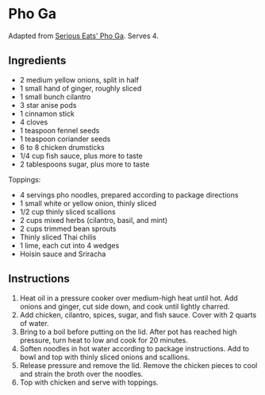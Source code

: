 # Pho Ga

Adapted from [Serious Eats' Pho Ga](http://www.seriouseats.com/recipes/2015/01/30-minute-pressure-cooker-pho-ga-recipe.html). Serves 4.

## Ingredients

- 2 medium yellow onions, split in half
- 1 small hand of ginger, roughly sliced
- 1 small bunch cilantro
- 3 star anise pods
- 1 cinnamon stick
- 4 cloves
- 1 teaspoon fennel seeds
- 1 teaspoon coriander seeds
- 6 to 8 chicken drumsticks
- 1/4 cup fish sauce, plus more to taste
- 2 tablespoons sugar, plus more to taste

Toppings:
- 4 servings pho noodles, prepared according to package directions
- 1 small white or yellow onion, thinly sliced
- 1/2 cup thinly sliced scallions
- 2 cups mixed herbs (cilantro, basil, and mint)
- 2 cups trimmed bean sprouts
- Thinly sliced Thai chilis
- 1 lime, each cut into 4 wedges
- Hoisin sauce and Sriracha

## Instructions

1. Heat oil in a pressure cooker over medium-high heat until hot. Add onions and ginger, cut side down, and cook until lightly charred.
2. Add chicken, cilantro, spices, sugar, and fish sauce. Cover with 2 quarts of water.
3. Bring to a boil before putting on the lid. After pot has reached high pressure, turn heat to low and cook for 20 minutes.
4. Soften noodles in hot water according to package instructions. Add to bowl and top with thinly sliced onions and scallions.
5. Release pressure and remove the lid. Remove the chicken pieces to cool and strain the broth over the noodles.
6. Top with chicken and serve with toppings.
